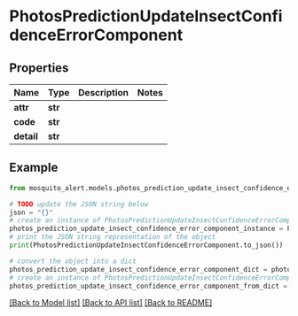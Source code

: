 # PhotosPredictionUpdateInsectConfidenceErrorComponent


## Properties

Name | Type | Description | Notes
------------ | ------------- | ------------- | -------------
**attr** | **str** |  | 
**code** | **str** |  | 
**detail** | **str** |  | 

## Example

```python
from mosquito_alert.models.photos_prediction_update_insect_confidence_error_component import PhotosPredictionUpdateInsectConfidenceErrorComponent

# TODO update the JSON string below
json = "{}"
# create an instance of PhotosPredictionUpdateInsectConfidenceErrorComponent from a JSON string
photos_prediction_update_insect_confidence_error_component_instance = PhotosPredictionUpdateInsectConfidenceErrorComponent.from_json(json)
# print the JSON string representation of the object
print(PhotosPredictionUpdateInsectConfidenceErrorComponent.to_json())

# convert the object into a dict
photos_prediction_update_insect_confidence_error_component_dict = photos_prediction_update_insect_confidence_error_component_instance.to_dict()
# create an instance of PhotosPredictionUpdateInsectConfidenceErrorComponent from a dict
photos_prediction_update_insect_confidence_error_component_from_dict = PhotosPredictionUpdateInsectConfidenceErrorComponent.from_dict(photos_prediction_update_insect_confidence_error_component_dict)
```
[[Back to Model list]](../README.md#documentation-for-models) [[Back to API list]](../README.md#documentation-for-api-endpoints) [[Back to README]](../README.md)


